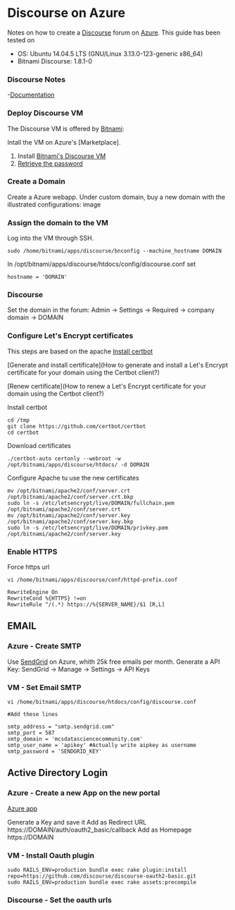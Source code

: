 # Discourse on Azure
Notes on how to create a [Discourse](https://www.discourse.org/) forum on [Azure](https://azure.microsoft.com/).
This guide has been tested on
- OS: Ubuntu 14.04.5 LTS (GNU/Linux 3.13.0-123-generic x86_64)
- Bitnami Discourse: 1.8.1-0

### Discourse Notes
-[Documentation](https://docs.bitnami.com/azure/apps/discourse/)


### Deploy Discourse VM
The Discourse VM is offered by [Bitnami](https://bitnami.com/):

Intall the VM on Azure's [Marketplace].

1. Install [Bitnami's Discourse VM](https://azuremarketplace.microsoft.com/en-us/marketplace/apps/bitnami.discourse?tab=Overview)
2. [Retrieve the password](https://docs.bitnami.com/azure/faq/#how-to-find-application-credentials)

### Create a Domain
Create a Azure webapp.
Under custom domain, buy a new domain with the illustrated configurations:
image

### Assign the domain to the VM
Log into the VM through SSH.
```
sudo /home/bitnami/apps/discourse/bnconfig --machine_hostname DOMAIN
```

In /opt/bitnami/apps/discourse/htdocs/config/discourse.conf set
```
hostname = 'DOMAIN'
```
### Discourse
Set the domain in the forum:
Admin -> Settings -> Required -> company domain -> DOMAIN
### Configure Let's Encrypt certificates

This steps are based on the apache
[Install certbot](https://docs.bitnami.com/azure/components/apache/#how-to-install-the-certbot-client-for-the-lets-encrypt-certificate-authority)

[Generate and install certificate](How to generate and install a Let's Encrypt certificate for your domain using the Certbot client?)

[Renew certificate](How to renew a Let's Encrypt certificate for your domain using the Certbot client?)

Install certbot
```
cd /tmp
git clone https://github.com/certbot/certbot
cd certbot
```

Download certificates
```
./certbot-auto certonly --webroot -w /opt/bitnami/apps/discourse/htdocs/ -d DOMAIN
```

Configure Apache tu use the new certificates
```
mv /opt/bitnami/apache2/conf/server.crt /opt/bitnami/apache2/conf/server.crt.bkp
sudo ln -s /etc/letsencrypt/live/DOMAIN/fullchain.pem /opt/bitnami/apache2/conf/server.crt
mv /opt/bitnami/apache2/conf/server.key /opt/bitnami/apache2/conf/server.key.bkp
sudo ln -s /etc/letsencrypt/live/DOMAIN/privkey.pem /opt/bitnami/apache2/conf/server.key
```

### Enable HTTPS
Force https url
```
vi /home/bitnami/apps/discourse/conf/httpd-prefix.conf

RewriteEngine On
RewriteCond %{HTTPS} !=on
RewriteRule ^/(.*) https://%{SERVER_NAME}/$1 [R,L]
```
## EMAIL
### Azure - Create SMTP
Use [SendGrid](https://azuremarketplace.microsoft.com/it-IT/marketplace/apps/SendGrid.SendGrid) on Azure, whith 25k free emails per month.
Generate a API Key: SendGrid -> Manage -> Settings -> API Keys
### VM - Set Email SMTP
```
vi /home/bitnami/apps/discourse/htdocs/config/discourse.conf

#Add these lines

smtp_address = "smtp.sendgrid.com"
smtp_port = 587
smtp_domain = 'mcsdatasciencecommunity.com'
smtp_user_name = 'apikey' #Actually write aipkey as username
smtp_password = 'SENDGRID_KEY'
```
## Active Directory Login
### Azure - Create a new App on the new portal
[Azure app](https://apps.dev.microsoft.com)

Generate a Key and save it
Add as Redirect URL https://DOMAIN/auth/oauth2_basic/callback
Add as Homepage https://DOMAIN
### VM - Install Oauth plugin
```
sudo RAILS_ENV=production bundle exec rake plugin:install repo=https://github.com/discourse/discourse-oauth2-basic.git
sudo RAILS_ENV=production bundle exec rake assets:precompile
```
### Discourse - Set the oauth urls